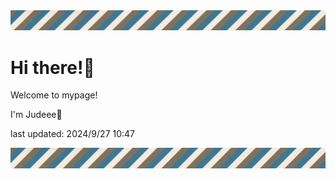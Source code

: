 <!-- Header image -->
<img src="./pokemon/pokemon_12.png" width="1000">

# Hi there!👋

Welcome to mypage!

I'm Judeee🐷

last updated: 2024/9/27 10:47

<!-- Footer image -->
<img src="./pokemon/pokemon_12.png" width="1000">
